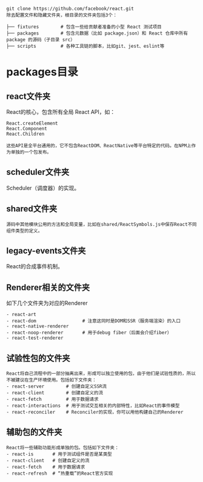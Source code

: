 
```
git clone https://github.com/facebook/react.git
除去配置文件和隐藏文件夹，根目录的文件夹包括3个：

├── fixtures        # 包含一些给贡献者准备的小型 React 测试项目
├── packages        # 包含元数据（比如 package.json）和 React 仓库中所有 package 的源码（子目录 src）
├── scripts         # 各种工具链的脚本，比如git、jest、eslint等
```

# packages目录
## react文件夹
React的核心，包含所有全局 React API，如：
```
React.createElement
React.Component
React.Children

这些API是全平台通用的，它不包含ReactDOM、ReactNative等平台特定的代码。在NPM上作为单独的一个包发布。
```

## scheduler文件夹
Scheduler（调度器）的实现。

## shared文件夹
```
源码中其他模块公用的方法和全局变量，比如在shared/ReactSymbols.js中保存React不同组件类型的定义。
```
## legacy-events文件夹
React的合成事件机制。

## Renderer相关的文件夹
如下几个文件夹为对应的Renderer
```
- react-art 
- react-dom                 # 注意这同时是DOM和SSR（服务端渲染）的入口
- react-native-renderer
- react-noop-renderer       # 用于debug fiber（后面会介绍fiber）
- react-test-renderer
```
## 试验性包的文件夹
```
React将自己流程中的一部分抽离出来，形成可以独立使用的包，由于他们是试验性质的，所以不被建议在生产环境使用。包括如下文件夹：
- react-server        # 创建自定义SSR流
- react-client        # 创建自定义的流
- react-fetch         # 用于数据请求
- react-interactions  # 用于测试交互相关的内部特性，比如React的事件模型
- react-reconciler    # Reconciler的实现，你可以用他构建自己的Renderer
```
## 辅助包的文件夹
```
React将一些辅助功能形成单独的包。包括如下文件夹：
- react-is       # 用于测试组件是否是某类型
- react-client   # 创建自定义的流
- react-fetch    # 用于数据请求
- react-refresh  # “热重载”的React官方实现
```